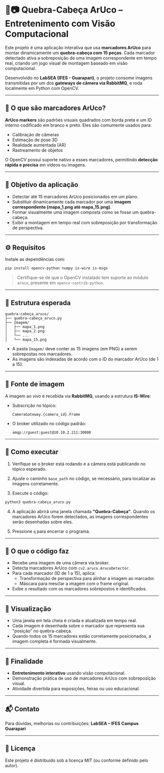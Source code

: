 
# 🧩📷 Quebra-Cabeça ArUco – Entretenimento com Visão Computacional

Este projeto é uma aplicação interativa que usa **marcadores ArUco** para montar dinamicamente um **quebra-cabeça com 15 peças**. Cada marcador detectado ativa a sobreposição de uma imagem correspondente em tempo real, criando um jogo visual de montagem baseado em visão computacional.

Desenvolvido no **LabSEA (IFES - Guarapari)**, o projeto consome imagens transmitidas por um dos **gateways de câmera via RabbitMQ**, e roda localmente em Python com OpenCV.

---

## 🧠 O que são marcadores ArUco?

**ArUco markers** são padrões visuais quadrados com borda preta e um ID interno codificado em branco e preto. Eles são comumente usados para:
- Calibração de câmeras
- Estimação de pose 3D
- Realidade aumentada (AR)
- Rastreamento de objetos

O OpenCV possui suporte nativo a esses marcadores, permitindo **detecção rápida e precisa** em vídeos ou imagens.

---

## 🎯 Objetivo da aplicação

- Detectar até 15 marcadores ArUco posicionados em um plano.
- Substituir dinamicamente cada marcador por uma **imagem correspondente (mapa_1.png até mapa_15.png)**.
- Formar visualmente uma imagem composta como se fosse um quebra-cabeça.
- Exibir a montagem em tempo real com sobreposição por transformação de perspectiva.

---

## ⚙️ Requisitos

Instale as dependências com:

```bash
pip install opencv-python numpy is-wire is-msgs
```

> Certifique-se de que o OpenCV instalado tem suporte ao módulo `aruco`, presente em `opencv-contrib-python`.

---

## 📂 Estrutura esperada

```
quebra-cabeça_aruco/
├── quebra-cabeça_aruco.py
├── Imagem/
│   ├── mapa_1.png
│   ├── mapa_2.png
│   └── ...
│   └── mapa_15.png
```

- A pasta `Imagem/` deve conter as 15 imagens (em PNG) a serem sobrepostas nos marcadores.
- As imagens são indexadas de acordo com o ID do marcador ArUco (de 1 a 15).

---

## 📡 Fonte de imagem

A imagem ao vivo é recebida via **RabbitMQ**, usando a estrutura **IS-Wire**:

- Subscrição no tópico:
  ```
  CameraGateway.{camera_id}.Frame
  ```

- O broker utilizado no código padrão:
  ```
  amqp://guest:guest@10.10.2.211:30000
  ```

---

## 🚀 Como executar

1. Verifique se o broker está rodando e a câmera está publicando no tópico esperado.

2. Ajuste o caminho `base_path` no código, se necessário, para localizar as imagens corretamente.

3. Execute o código:

```bash
python3 quebra-cabeça_aruco.py
```

4. A aplicação abrirá uma janela chamada **"Quebra-Cabeça"**. Quando os marcadores ArUco forem detectados, as imagens correspondentes serão desenhadas sobre eles.

5. Pressione `q` para encerrar o programa.

---

## 🧪 O que o código faz

- Recebe uma imagem de uma câmera via broker.
- Detecta marcadores ArUco com `cv2.aruco.ArucoDetector`.
- Para cada marcador (ID de 1 a 15), aplica:
  - Transformação de perspectiva para alinhar a imagem ao marcador.
  - Máscara para mesclar a imagem com o frame original.
- Exibe o resultado com os marcadores sobrepostos e identificados.

---

## 🎥 Visualização

- Uma janela em tela cheia é criada e atualizada em tempo real.
- Cada imagem é desenhada sobre o marcador que representa sua "posição" no quebra-cabeça.
- Quando todos os 15 marcadores estão corretamente posicionados, a imagem completa é formada visualmente.

---

## 🎉 Finalidade

- **Entretenimento interativo** usando visão computacional.
- Demonstração prática de uso de marcadores ArUco com sobreposição visual.
- Atividade divertida para exposições, feiras ou uso educacional.

---

## 📬 Contato

Para dúvidas, melhorias ou contribuições:
**LabSEA – IFES Campus Guarapari**

---

## 📜 Licença

Este projeto é distribuído sob a licença MIT (ou conforme definido pelo autor).
